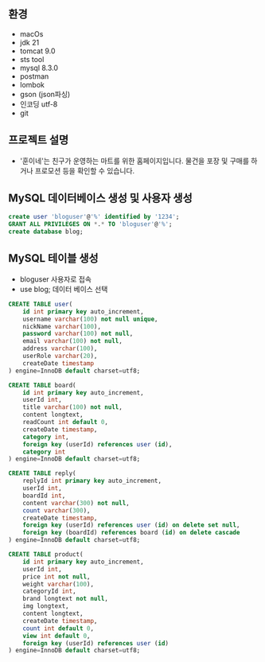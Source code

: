 ## 환경

- macOs
- jdk 21
- tomcat 9.0
- sts tool
- mysql 8.3.0
- postman
- lombok
- gson (json파싱)
- 인코딩 utf-8
- git

## 프로젝트 설명
- '훈이네'는 친구가 운영하는 마트를 위한 홈페이지입니다.
	물건을 포장 및 구매를 하거나 프로모션 등을 확인할 수 있습니다.

## MySQL 데이터베이스 생성 및 사용자 생성

```sql
create user 'bloguser'@'%' identified by '1234';
GRANT ALL PRIVILEGES ON *.* TO 'bloguser'@'%';
create database blog;
```

## MySQL 테이블 생성

- bloguser 사용자로 접속
- use blog; 데이터 베이스 선택

```sql
CREATE TABLE user(
    id int primary key auto_increment,
    username varchar(100) not null unique,
    nickName varchar(100),
    password varchar(100) not null,
    email varchar(100) not null,
    address varchar(100),
    userRole varchar(20),
    createDate timestamp
) engine=InnoDB default charset=utf8;

CREATE TABLE board(
    id int primary key auto_increment,
    userId int,
    title varchar(100) not null,
    content longtext,
    readCount int default 0,
    createDate timestamp,
    category int,
    foreign key (userId) references user (id),
    category int
) engine=InnoDB default charset=utf8;

CREATE TABLE reply(
    replyId int primary key auto_increment,
    userId int,
    boardId int,
    content varchar(300) not null,
    count varchar(300),
    createDate timestamp,
    foreign key (userId) references user (id) on delete set null,
    foreign key (boardId) references board (id) on delete cascade
) engine=InnoDB default charset=utf8;

CREATE TABLE product(
    id int primary key auto_increment,
    userId int,
    price int not null,
    weight varchar(100),
    categoryId int,
    brand longtext not null,
    img longtext,
    content longtext,
    createDate timestamp,
    count int default 0,
    view int default 0,
    foreign key (userId) references user (id)
) engine=InnoDB default charset=utf8;

```